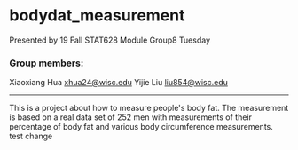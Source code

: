 # bodydat_measurement

Presented by 19 Fall STAT628 Module Group8 Tuesday

### Group members:
Xiaoxiang Hua xhua24@wisc.edu
Yijie Liu liu854@wisc.edu

******

This is a project about how to measure people's body fat. The measurement is based on a real data set of 252 men with measurements of their percentage of body fat and various body circumference measurements.
test change